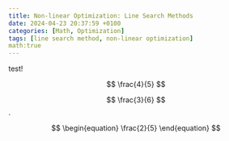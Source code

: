 ```yaml
---
title: Non-linear Optimization: Line Search Methods
date: 2024-04-23 20:37:59 +0100
categories: [Math, Optimization]
tags: [line search method, non-linear optimization]
math:true
---
```


test!

$$ \frac{4}{5} $$ 

 $$ \frac{3}{6} $$ .

$$
\begin{equation}
\frac{2}{5}
\end{equation}
$$